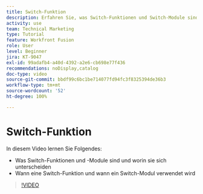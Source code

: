 ```yaml
---
title: Switch-Funktion
description: Erfahren Sie, was Switch-Funktionen und Switch-Module sind und wann man in [!DNL Adobe Workfront Fusion]eine Switch-Funktion im Gegensatz zu einem Switch-Modul verwendet.
activity: use
team: Technical Marketing
type: Tutorial
feature: Workfront Fusion
role: User
level: Beginner
jira: KT-9047
exl-id: 99adafb4-a40d-4392-a2e6-cb698e77f436
recommendations: noDisplay,catalog
doc-type: video
source-git-commit: bbdf99c6bc1be714077fd94fc3f8325394de36b3
workflow-type: tm+mt
source-wordcount: '52'
ht-degree: 100%

---
```


# Switch-Funktion

In diesem Video lernen Sie Folgendes:

* Was Switch-Funktionen und -Module sind und worin sie sich unterscheiden
* Wann eine Switch-Funktion und wann ein Switch-Modul verwendet wird

>[!VIDEO](https://video.tv.adobe.com/v/335288/?quality=12&learn=on&enablevpops=1)
